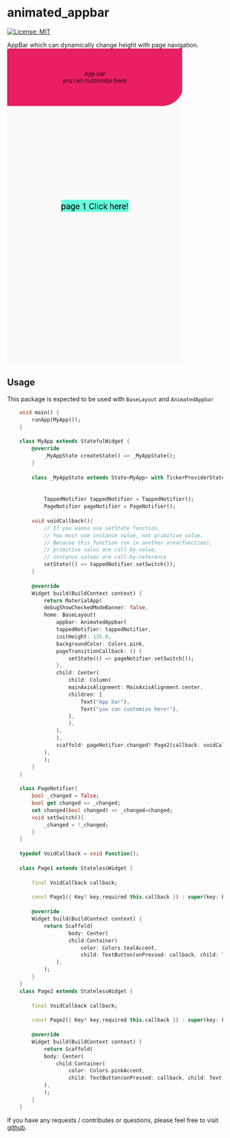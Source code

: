 # animated_appbar

<a href="https://opensource.org/licenses/MIT"><img src="https://img.shields.io/badge/license-MIT-purple.svg" alt="License: MIT"></a>

AppBar which can dynamically change height with page navigation.
![preview](https://raw.githubusercontent.com/namkyu1999/blog/main/flutter_package_animated_appbar/preview.gif)

## Usage

This package is expected to be used with `BaseLayout` and `AnimatedAppbar`

```dart
    void main() {
        runApp(MyApp());
    }

    class MyApp extends StatefulWidget {
        @override
            _MyAppState createState() => _MyAppState();
        }

        class _MyAppState extends State<MyApp> with TickerProviderStateMixin{
        
            
            TappedNotifier tappedNotifier = TappedNotifier();
            PageNotifier pageNotifier = PageNotifier();

        void voidCallback(){
            // If you wanna use setState function,
            // You must use instance value, not primitive value.
            // Because this function run in another area(function),
            // primitive valus are call-by-value,
            // instance values are call-by-reference
            setState(() => tappedNotifier.setSwitch());
        }
        
        @override
        Widget build(BuildContext context) {
            return MaterialApp(
            debugShowCheckedModeBanner: false,
            home: BaseLayout(
                appbar: AnimatedAppbar(
                tappedNotifier: tappedNotifier,
                initHeight: 135.0,
                backgroundColor: Colors.pink,
                pageTransitionCallback: () { 
                    setState(() => pageNotifier.setSwitch());
                },
                child: Center(
                    child: Column(
                    mainAxisAlignment: MainAxisAlignment.center,
                    children: [
                        Text("App bar"),
                        Text("you can customize here!"),
                    ],
                    ),
                ),
                ),
                scaffold: pageNotifier.changed? Page2(callback: voidCallback):Page1(callback: voidCallback),
            ),
            );
        }
    }

    class PageNotifier{
        bool _changed = false;
        bool get changed => _changed;
        set changed(bool changed) => _changed=changed;
        void setSwitch(){
            _changed = !_changed;
        }
    }

    typedef VoidCallback = void Function();

    class Page1 extends StatelessWidget {

        final VoidCallback callback;
        
        const Page1({ Key? key,required this.callback }) : super(key: key);

        @override
        Widget build(BuildContext context) {
            return Scaffold(
                    body: Center(
                    child:Container(
                        color: Colors.tealAccent,
                        child: TextButton(onPressed: callback, child: Text("page 1 Click here!",style: TextStyle(fontSize: 20,color: Colors.black)))),
                ),
            );
        }
    }
    class Page2 extends StatelessWidget {

        final VoidCallback callback;
        
        const Page2({ Key? key,required this.callback }) : super(key: key);

        @override
        Widget build(BuildContext context) {
            return Scaffold(
            body: Center(
                child:Container(
                    color: Colors.pinkAccent,
                    child: TextButton(onPressed: callback, child: Text("page 2 Click here!",style: TextStyle(fontSize: 20,color: Colors.black)))),
            ),
            );
        }
    }

```


If you have any requests / contributes or questions, please feel free to visit [github](https://github.com/namkyu1999/animated_appbar/issues).


